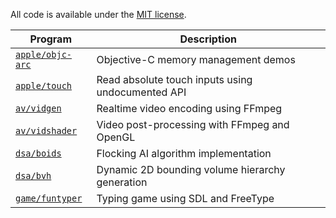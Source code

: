 All code is available under the [MIT license](LICENSE).

| Program                             | Description                                          |
| ----------------------------------- | ---------------------------------------------------- |
| [`apple/objc-arc`](/apple/objc-arc) | Objective-C memory management demos                  |
| [`apple/touch`](/apple/objctouch)   | Read absolute touch inputs using undocumented API    |
| [`av/vidgen`](/av/vidgen)           | Realtime video encoding using FFmpeg                 |
| [`av/vidshader`](/av/vidshader)     | Video post-processing with FFmpeg and OpenGL         |
| [`dsa/boids`](/dsa/boids)           | Flocking AI algorithm implementation                 |
| [`dsa/bvh`](/dsa/bvh)               | Dynamic 2D bounding volume hierarchy generation      |
| [`game/funtyper`](/game/funtyper)   | Typing game using SDL and FreeType                   |
